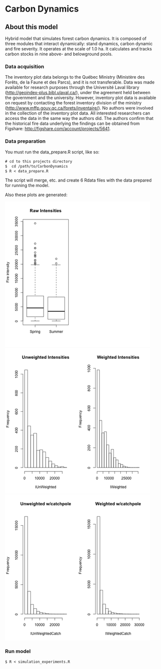# Carbon Dynamics

## About this model

Hybrid model that simulates forest carbon dynamics. It is composed of three modules that interact dynamically: stand dynamics, carbon dynamic and fire severity. It operates at the scale of 1.0 ha. It calculates and tracks carbon stocks in nine above- and belowground pools.

### Data acquisition

The inventory plot data belongs to the Québec Ministry (Ministère des Forêts, de la Faune et des Parcs), and it is not transferable. Data was made available for research purposes through the Université Laval library (http://geoindex-plus.bibl.ulaval.ca/), under the agreement held between the government and the university. 
However, inventory plot data is available on request by contacting the forest inventory division of the ministry (http://www.mffp.gouv.qc.ca/forets/inventaire/). No authors were involved in the collection of the inventory plot data. All interested researchers can access the data in the same way the authors did. The authors confirm that the historical fire data underlying the findings can be obtained from Figshare: http://figshare.com/account/projects/5641.

### Data preparation

You must run the data_prepare.R script, like so:

    # cd to this projects directory
    $  cd /path/to/CarbonDynamics
    $ R < data_prepare.R

The script will merge, etc. and create 6 Rdata files with the data
prepared for running the model.

Also these plots are generated:

<img src="plots/Fire_intensities_by_fire_season.png">
<img src="plots/Histograms_size_weighted.png">
<img src="plots/Histograms_size_weighted_catchpole.png">


### Run model


    $ R < simulation_experiments.R
